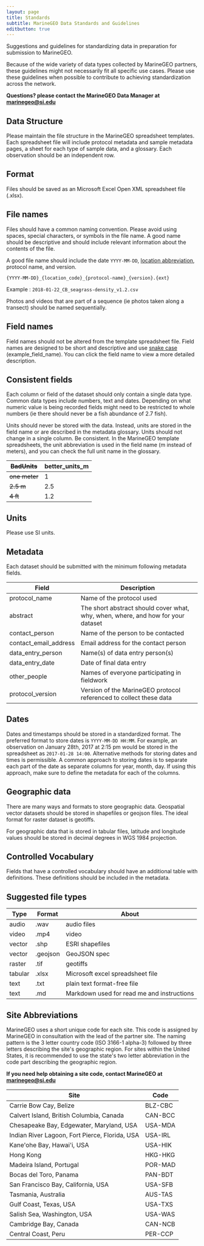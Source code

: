 ```yaml
---
layout: page
title: Standards
subtitle: MarineGEO Data Standards and Guidelines
editbutton: true
---
```

Suggestions and guidelines for standardizing data in preparation for submission to MarineGEO. 

Because of the wide variety of data types collected by MarineGEO partners, these guidelines might not necessarily fit all specific use cases. Please use these guidelines when possible to contribute to achieving standardization across the network.

**Questions? please contact the MarineGEO Data Manager at <marinegeo@si.edu>**

## Data Structure

Please maintain the file structure in the MarineGEO spreadsheet templates. Each spreadsheet file will include protocol metadata and sample metadata pages, a sheet for each type of sample data, and a glossary. Each observation should be an independent row.

## Format

Files should be saved as an Microsoft Excel Open XML spreadsheet file (.xlsx).

## File names

Files should have a common naming convention. Please avoid using spaces, special characters, or symbols in the file name. A good name should be descriptive and should include relevant information about the contents of the file.

A good file name should include the date `YYYY-MM-DD`, [location abbreviation](#site-abbreviations), protocol name, and version.

`{YYYY-MM-DD}_{location_code}_{protocol-name}_{version}.{ext}`

Example : `2018-01-22_CB_seagrass-density_v1.2.csv`

Photos and videos that are part of a sequence (ie photos taken along a transect) should be named sequentially.

## Field names

Field names should not be altered from the template spreadsheet file. Field names are designed to be short and descriptive and use <a href="https://en.wikipedia.org/wiki/Snake_case">snake case</a> (example_field_name). You can click the field name to view a more detailed description. 

## Consistent fields

Each column or field of the dataset should only contain a single data type. Common data types include numbers, text and dates. Depending on what numeric value is being recorded fields might need to be restricted to whole numbers (ie there should never be a fish abundance of 2.7 fish).

Units should never be stored with the data. Instead, units are stored in the field name or are described in the metadata glossary. Units should not change in a single column. Be consistent. In the MarineGEO template spreadsheets, the unit abbreviation is used in the field name (m instead of meters), and you can check the full unit name in the glossary. 

| ~~BadUnits~~ | better_units_m |
| --- | ------ |
| ~~one meter~~ | 1 |
| ~~2.5 m~~  | 2.5 |
| ~~4 ft~~ | 1.2 |

## Units

Please use SI units.

## Metadata

 Each dataset should be submitted with the minimum following metadata fields.

| Field         | Description           |
| ------------- | ------------- |
| protocol_name      | Name of the protocol used |
| abstract     | The short abstract should cover what, why, when, where, and how for your dataset       |
| contact_person | Name of the person to be contacted     |
| contact_email_address | Email address for the contact person   |
| data_entry_person | Name(s) of data entry person(s) |
| data_entry_date | Date of final data entry |
| other_people | Names of everyone participating in fieldwork |
| protocol_version | Version of the MarineGEO protocol referenced to collect these data |


## Dates

Dates and timestamps should be stored in a standardized format. The preferred format to store dates is `YYYY-MM-DD HH:MM`. For example, an observation on January 28th, 2017 at 2:15 pm would be stored in the spreadsheet as `2017-01-28 14:00`. Alternative methods for storing dates and times is permissible. A common approach to storing dates is to separate each part of the date as separate columns for year, month, day. If using this approach, make sure to define the metadata for each of the columns.


## Geographic data

There are many ways and formats to store geographic data. Geospatial vector datasets should be stored in shapefiles or geojson files. The ideal format for raster dataset is geotiffs.

For geographic data that is stored in tabular files, latitude and longitude values should be stored in decimal degrees in WGS 1984 projection.


## Controlled Vocabulary

Fields that have a controlled vocabulary should have an additional table with definitions. These definitions should be included in the metadata.


## Suggested file types

| Type | Format | About |
| ---- | ------ | ----- |
| audio | .wav  | audio files |
| video | .mp4  | video |
| vector | .shp | ESRI shapefiles |
| vector | .geojson | GeoJSON spec |
| raster | .tif | geotiffs |
| tabular | .xlsx | Microsoft excel spreadsheet file |
| text | .txt | plain text format-free file |
| text | .md | Markdown used for read me and instructions |


## Site Abbreviations

MarineGEO uses a short unique code for each site. This code is assigned by MarineGEO in consultation with the lead of the partner site. The naming pattern is the 3 letter country code (ISO 3166-1 alpha-3) followed by three letters describing the site's geographic region. For sites within the United States, it is recommended to use the state's two letter abbreviation in the code part describing the geographic region.

**If you need help obtaining a site code, contact MarineGEO at <marinegeo@si.edu>**

| Site | Code |
| ---- | ---- |
| Carrie Bow Cay, Belize | BLZ-CBC |
| Calvert Island, British Columbia, Canada  | CAN-BCC |
| Chesapeake Bay, Edgewater, Maryland, USA | USA-MDA |
| Indian River Lagoon, Fort Pierce, Florida, USA | USA-IRL |
| Kane'ohe Bay, Hawai'i, USA  | USA-HIK |
| Hong Kong| HKG-HKG |
| Madeira Island, Portugal | POR-MAD |
| Bocas del Toro, Panama | PAN-BDT |
| San Francisco Bay, California, USA | USA-SFB |
| Tasmania, Australia | AUS-TAS |
| Gulf Coast, Texas, USA | USA-TXS |
| Salish Sea, Washington, USA | USA-WAS |
| Cambridge Bay, Canada | CAN-NCB |
| Central Coast, Peru   | PER-CCP |
